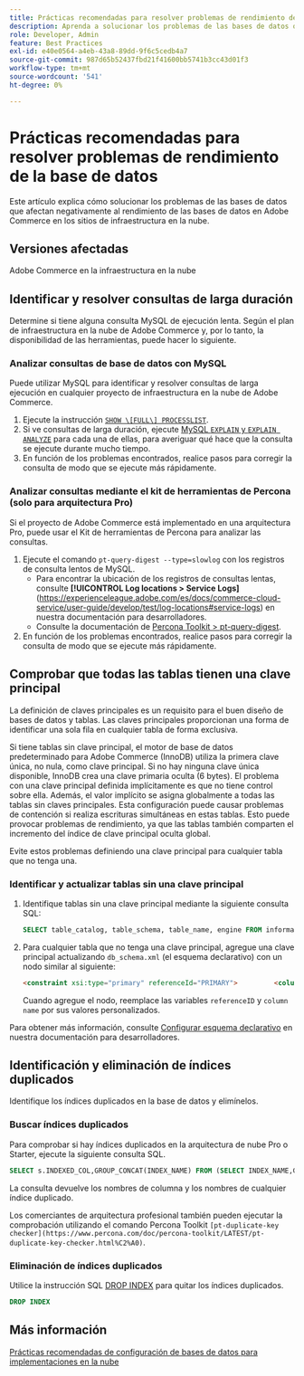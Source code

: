 ```yaml
---
title: Prácticas recomendadas para resolver problemas de rendimiento de la base de datos
description: Aprenda a solucionar los problemas de las bases de datos que ralentizan el rendimiento en los sitios de Adobe Commerce implementados en la infraestructura en la nube.
role: Developer, Admin
feature: Best Practices
exl-id: e40e0564-a4eb-43a8-89dd-9f6c5cedb4a7
source-git-commit: 987d65b52437fbd21f41600bb5741b3cc43d01f3
workflow-type: tm+mt
source-wordcount: '541'
ht-degree: 0%

---
```


<!--Consider moving this topic to the Maintenance section-->

# Prácticas recomendadas para resolver problemas de rendimiento de la base de datos

Este artículo explica cómo solucionar los problemas de las bases de datos que afectan negativamente al rendimiento de las bases de datos en Adobe Commerce en los sitios de infraestructura en la nube.

## Versiones afectadas

Adobe Commerce en la infraestructura en la nube

## Identificar y resolver consultas de larga duración

Determine si tiene alguna consulta MySQL de ejecución lenta. Según el plan de infraestructura en la nube de Adobe Commerce y, por lo tanto, la disponibilidad de las herramientas, puede hacer lo siguiente.

### Analizar consultas de base de datos con MySQL

Puede utilizar MySQL para identificar y resolver consultas de larga ejecución en cualquier proyecto de infraestructura en la nube de Adobe Commerce.

1. Ejecute la instrucción [`SHOW \[FULL\] PROCESSLIST`](https://dev.mysql.com/doc/refman/8.0/en/show-processlist.html).
1. Si ve consultas de larga duración, ejecute [MySQL `EXPLAIN` y `EXPLAIN ANALYZE`](https://mysqlserverteam.com/mysql-explain-analyze/) para cada una de ellas, para averiguar qué hace que la consulta se ejecute durante mucho tiempo.
1. En función de los problemas encontrados, realice pasos para corregir la consulta de modo que se ejecute más rápidamente.

### Analizar consultas mediante el kit de herramientas de Percona (solo para arquitectura Pro)

Si el proyecto de Adobe Commerce está implementado en una arquitectura Pro, puede usar el Kit de herramientas de Percona para analizar las consultas.

1. Ejecute el comando `pt-query-digest --type=slowlog` con los registros de consulta lentos de MySQL.
   * Para encontrar la ubicación de los registros de consultas lentas, consulte **[!UICONTROL Log locations > Service Logs]**(https://experienceleague.adobe.com/es/docs/commerce-cloud-service/user-guide/develop/test/log-locations#service-logs) en nuestra documentación para desarrolladores.
   * Consulte la documentación de [Percona Toolkit > pt-query-digest](https://www.percona.com/doc/percona-toolkit/LATEST/pt-query-digest.html#pt-query-digest).
1. En función de los problemas encontrados, realice pasos para corregir la consulta de modo que se ejecute más rápidamente.

## Comprobar que todas las tablas tienen una clave principal

La definición de claves principales es un requisito para el buen diseño de bases de datos y tablas. Las claves principales proporcionan una forma de identificar una sola fila en cualquier tabla de forma exclusiva.

Si tiene tablas sin clave principal, el motor de base de datos predeterminado para Adobe Commerce (InnoDB) utiliza la primera clave única, no nula, como clave principal. Si no hay ninguna clave única disponible, InnoDB crea una clave primaria oculta (6 bytes). El problema con una clave principal definida implícitamente es que no tiene control sobre ella. Además, el valor implícito se asigna globalmente a todas las tablas sin claves principales. Esta configuración puede causar problemas de contención si realiza escrituras simultáneas en estas tablas. Esto puede provocar problemas de rendimiento, ya que las tablas también comparten el incremento del índice de clave principal oculta global.

Evite estos problemas definiendo una clave principal para cualquier tabla que no tenga una.

### Identificar y actualizar tablas sin una clave principal

1. Identifique tablas sin una clave principal mediante la siguiente consulta SQL:

   ```sql
   SELECT table_catalog, table_schema, table_name, engine FROM information_schema.tables        WHERE (table_catalog, table_schema, table_name) NOT IN (SELECT table_catalog, table_schema, table_name FROM information_schema.table_constraints  WHERE constraint_type = 'PRIMARY KEY') AND table_schema NOT IN ('information_schema', 'pg_catalog');    
   ```

1. Para cualquier tabla que no tenga una clave principal, agregue una clave principal actualizando `db_schema.xml` (el esquema declarativo) con un nodo similar al siguiente:

   ```html
   <constraint xsi:type="primary" referenceId="PRIMARY">         <column name="id_column"/>     </constraint>    
   ```

   Cuando agregue el nodo, reemplace las variables `referenceID` y `column name` por sus valores personalizados.

Para obtener más información, consulte [Configurar esquema declarativo](https://developer.adobe.com/commerce/php/development/components/declarative-schema/configuration/) en nuestra documentación para desarrolladores.

## Identificación y eliminación de índices duplicados

Identifique los índices duplicados en la base de datos y elimínelos.

### Buscar índices duplicados

Para comprobar si hay índices duplicados en la arquitectura de nube Pro o Starter, ejecute la siguiente consulta SQL.

```sql
SELECT s.INDEXED_COL,GROUP_CONCAT(INDEX_NAME) FROM (SELECT INDEX_NAME,GROUP_CONCAT(CONCAT(TABLE_NAME,'.',COLUMN_NAME) ORDER BY CONCAT(SEQ_IN_INDEX,COLUMN_NAME)) 'INDEXED_COL' FROM INFORMATION_SCHEMA.STATISTICS WHERE TABLE_SCHEMA = 'db?' GROUP BY INDEX_NAME)as s GROUP BY INDEXED_COL HAVING COUNT(1)>1
```

La consulta devuelve los nombres de columna y los nombres de cualquier índice duplicado.

Los comerciantes de arquitectura profesional también pueden ejecutar la comprobación utilizando el comando Percona Toolkit `[pt-duplicate-key checker](https://www.percona.com/doc/percona-toolkit/LATEST/pt-duplicate-key-checker.html%C2%A0)`.

### Eliminación de índices duplicados

Utilice la instrucción SQL [DROP INDEX](https://dev.mysql.com/doc/refman/8.0/en/drop-index.html) para quitar los índices duplicados.

```SQL
DROP INDEX
```

## Más información

[Prácticas recomendadas de configuración de bases de datos para implementaciones en la nube](../planning/database-on-cloud.md)
